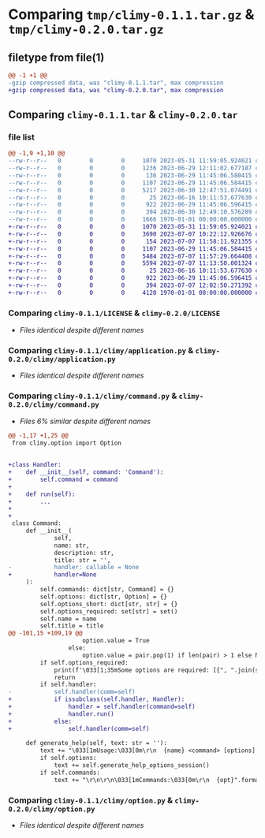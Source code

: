 # Comparing `tmp/climy-0.1.1.tar.gz` & `tmp/climy-0.2.0.tar.gz`

## filetype from file(1)

```diff
@@ -1 +1 @@
-gzip compressed data, was "climy-0.1.1.tar", max compression
+gzip compressed data, was "climy-0.2.0.tar", max compression
```

## Comparing `climy-0.1.1.tar` & `climy-0.2.0.tar`

### file list

```diff
@@ -1,9 +1,10 @@
--rw-r--r--   0        0        0     1070 2023-05-31 11:59:05.924021 climy-0.1.1/LICENSE
--rw-r--r--   0        0        0     1236 2023-06-29 12:11:02.677187 climy-0.1.1/README.md
--rw-r--r--   0        0        0      136 2023-06-29 11:45:06.580415 climy-0.1.1/climy/__init__.py
--rw-r--r--   0        0        0     1107 2023-06-29 11:45:06.584415 climy-0.1.1/climy/application.py
--rw-r--r--   0        0        0     5217 2023-06-30 12:47:51.074491 climy-0.1.1/climy/command.py
--rw-r--r--   0        0        0       25 2023-06-16 10:11:53.677630 climy-0.1.1/climy/manager.py
--rw-r--r--   0        0        0      922 2023-06-29 11:45:06.596415 climy-0.1.1/climy/option.py
--rw-r--r--   0        0        0      394 2023-06-30 12:49:10.576289 climy-0.1.1/pyproject.toml
--rw-r--r--   0        0        0     1666 1970-01-01 00:00:00.000000 climy-0.1.1/PKG-INFO
+-rw-r--r--   0        0        0     1070 2023-05-31 11:59:05.924021 climy-0.2.0/LICENSE
+-rw-r--r--   0        0        0     3690 2023-07-07 10:22:12.926676 climy-0.2.0/README.md
+-rw-r--r--   0        0        0      154 2023-07-07 11:58:11.921355 climy-0.2.0/climy/__init__.py
+-rw-r--r--   0        0        0     1107 2023-06-29 11:45:06.584415 climy-0.2.0/climy/application.py
+-rw-r--r--   0        0        0     5484 2023-07-07 11:57:29.664408 climy-0.2.0/climy/command.py
+-rw-r--r--   0        0        0     5594 2023-07-07 11:13:50.001324 climy-0.2.0/climy/console.py
+-rw-r--r--   0        0        0       25 2023-06-16 10:11:53.677630 climy-0.2.0/climy/manager.py
+-rw-r--r--   0        0        0      922 2023-06-29 11:45:06.596415 climy-0.2.0/climy/option.py
+-rw-r--r--   0        0        0      394 2023-07-07 12:02:50.271392 climy-0.2.0/pyproject.toml
+-rw-r--r--   0        0        0     4120 1970-01-01 00:00:00.000000 climy-0.2.0/PKG-INFO
```

### Comparing `climy-0.1.1/LICENSE` & `climy-0.2.0/LICENSE`

 * *Files identical despite different names*

### Comparing `climy-0.1.1/climy/application.py` & `climy-0.2.0/climy/application.py`

 * *Files identical despite different names*

### Comparing `climy-0.1.1/climy/command.py` & `climy-0.2.0/climy/command.py`

 * *Files 6% similar despite different names*

```diff
@@ -1,17 +1,25 @@
 from climy.option import Option
 
 
+class Handler:
+    def __init__(self, command: 'Command'):
+        self.command = command
+
+    def run(self):
+        ...
+
+
 class Command:
     def __init__(
             self,
             name: str,
             description: str,
             title: str = '',
-            handler: callable = None
+            handler=None
     ):
         self.commands: dict[str, Command] = {}
         self.options: dict[str, Option] = {}
         self.options_short: dict[str, str] = {}
         self.options_required: set[str] = set()
         self.name = name
         self.title = title
@@ -101,15 +109,19 @@
                     option.value = True
                 else:
                     option.value = pair.pop(1) if len(pair) > 1 else None
         if self.options_required:
             print(f'\033[1;35mSome options are required: [{", ".join(self.options_required)}]')
             return
         if self.handler:
-            self.handler(comm=self)
+            if issubclass(self.handler, Handler):
+                handler = self.handler(command=self)
+                handler.run()
+            else:
+                self.handler(comm=self)
 
     def generate_help(self, text: str = ''):
         text += "\033[1mUsage:\033[0m\r\n  {name} <command> [options] [arguments]".format(name=self.get_name())
         if self.options:
             text += self.generate_help_options_session()
         if self.commands:
             text += "\r\n\r\n\033[1mCommands:\033[0m\r\n  {opt}".format(opt=self.generate_help_commands_session())
```

### Comparing `climy-0.1.1/climy/option.py` & `climy-0.2.0/climy/option.py`

 * *Files identical despite different names*

